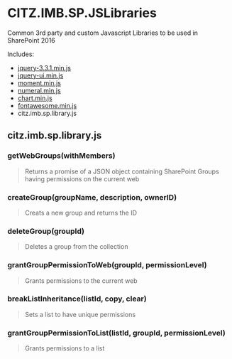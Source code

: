 # CITZ.IMB.SP.JSLibraries
Common 3rd party and custom Javascript Libraries to be used in SharePoint 2016

Includes:
* [jquery-3.3.1.min.js](https://jquery.com/)
* [jquery-ui.min.js](https://jqueryui.com/)
* [moment.min.js](https://momentjs.com/)
* [numeral.min.js](http://numeraljs.com/)
* [chart.min.js](https://www.chartjs.org/)
* [fontawesome.min.js](https://fontawesome.com)
* citz.imb.sp.library.js

## citz.imb.sp.library.js
### getWebGroups(withMembers)
> Returns a promise of a JSON object containing SharePoint Groups having permissions on the current web
### createGroup(groupName, description, ownerID)
> Creats a new group and returns the ID
### deleteGroup(groupId)
> Deletes a group from the collection
### grantGroupPermissionToWeb(groupId, permissionLevel)
> Grants permissions to the current web
### breakListInheritance(listId, copy, clear)
> Sets a list to have unique permissions
### grantGroupPermissionToList(listId, groupId, permissionLevel)
> Grants permissions to a list
